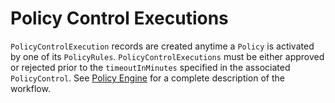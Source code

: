 # Policy Control Executions

`PolicyControlExecution` records are created anytime a `Policy` is activated by one of its `PolicyRules`.  `PolicyControlExecutions` must be either approved or rejected prior to the `timeoutInMinutes` specified in the associated `PolicyControl`.  See [Policy Engine](broken-reference) for a complete description of the workflow.&#x20;
